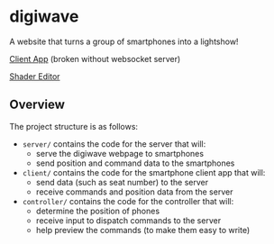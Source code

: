 # digiwave
A website that turns a group of smartphones into a lightshow!

[Client App](https://shraiwi.github.io/digiwave/client/) (broken without websocket server)

[Shader Editor](https://www.shadertoy.com/view/DsXGRf)

## Overview
The project structure is as follows:

- `server/` contains the code for the server that will:
    - serve the digiwave webpage to smartphones
    - send position and command data to the smartphones
- `client/` contains the code for the smartphone client app that will:
    - send data (such as seat number) to the server
    - receive commands and position data from the server
- `controller/` contains the code for the controller that will:
    - determine the position of phones
    - receive input to dispatch commands to the server
    - help preview the commands (to make them easy to write)
